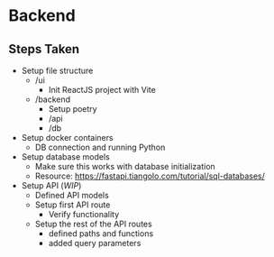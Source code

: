 # Backend

## Steps Taken
 - Setup file structure
   - /ui
      - Init ReactJS project with Vite
   - /backend
      - Setup poetry
      - /api
      - /db
 - Setup docker containers
    - DB connection and running Python
 - Setup database models
    - Make sure this works with database initialization
    - Resource: https://fastapi.tiangolo.com/tutorial/sql-databases/
 - Setup API (*WIP*)
   - Defined API models
   - Setup first API route
      - Verify functionality
   - Setup the rest of the API routes
      - defined paths and functions
      - added query parameters
      
